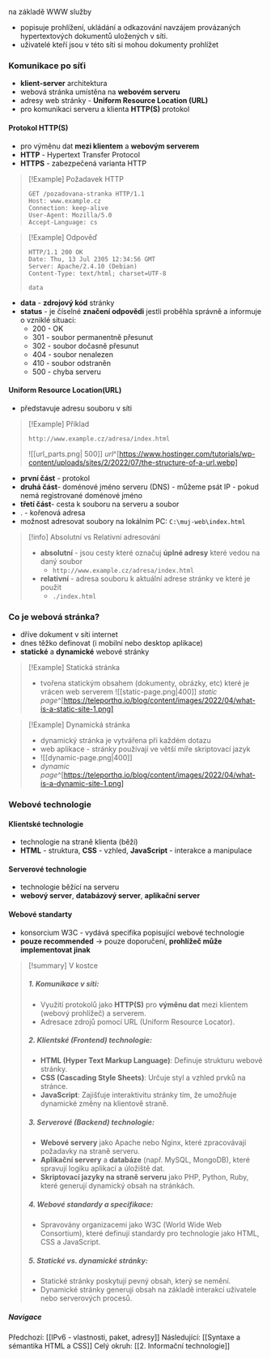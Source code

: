 na základě WWW služby
- popisuje prohlížení, ukládání a odkazování navzájem provázaných hypertextových dokumentů uložených v síti.
- uživatelé kteří jsou v této síti si mohou dokumenty prohlížet
### Komunikace po síťi
- **klient-server** architektura
- webová stránka umístěna na **webovém serveru**
- adresy web stránky - **Uniform Resource Location (URL)**
- pro komunikaci serveru a klienta **HTTP(S)** protokol
#### Protokol HTTP(S)
- pro výměnu dat **mezi klientem** a **webovým serverem**
- **HTTP** - Hypertext Transfer Protocol
- **HTTPS** - zabezpečená varianta HTTP

>[!Example] Požadavek HTTP
>```HTTP
>GET /pozadovana-stranka HTTP/1.1
>Host: www.example.cz
>Connection: keep-alive
>User-Agent: Mozilla/5.0
>Accept-Language: cs
>```

>[!Example] Odpověď
>```HTTP
>HTTP/1.1 200 OK
>Date: Thu, 13 Jul 2305 12:34:56 GMT
>Server: Apache/2.4.10 (Debian)
>Content-Type: text/html; charset=UTF-8
>
>data
>```

- **data** - **zdrojový kód** stránky
- **status** - je číselné **značení odpovědi** jestli proběhla správně a informuje o vzniklé situaci:
	- $200$ - OK
	- $301$ - soubor permanentně přesunut
	- $302$ - soubor dočasně přesunut
	- $404$ - soubor nenalezen
	- $410$ - soubor odstraněn
	- $500$ - chyba serveru
#### Uniform Resource Location(URL)
- představuje adresu souboru v síti
>[!Example] Příklad
>```HTTP
>http://www.example.cz/adresa/index.html
>```
>![[url_parts.png| 500]]
>*url*^[https://www.hostinger.com/tutorials/wp-content/uploads/sites/2/2022/07/the-structure-of-a-url.webp]

- **první část** - protokol
- **druhá část**- doménové jméno serveru (DNS) - můžeme psát IP - pokud nemá registrované doménové jméno
- **třetí část**- cesta k souboru na serveru a soubor
- . - kořenová adresa
- možnost adresovat soubory na lokálním PC: `C:\muj-web\index.html`

>[!info] Absolutní vs Relativní adresování
>- **absolutní** - jsou cesty které označuj **úplné adresy** které vedou na daný soubor
> 	- `http://www.example.cz/adresa/index.html`
> - **relativní** - adresa souboru k aktuální adrese stránky ve které je použit
> 	- `./index.html`

### Co je webová stránka?
- dříve dokument v síti internet
- dnes těžko definovat (i mobilní nebo desktop aplikace)
- **statické** a **dynamické** webové stránky

>[!Example] Statická stránka
>- tvořena statickým obsahem (dokumenty, obrázky, etc) které je vrácen web serverem
>![[static-page.png|400]]
>*static page*^[https://teleporthq.io/blog/content/images/2022/04/what-is-a-static-site-1.png]

>[!Example] Dynamická stránka
>- dynamický stránka je vytvářena při každém dotazu
>- web aplikace - stránky používají ve větší míře skriptovací jazyk
>- ![[dynamic-page.png|400]]
>- *dynamic page*^[https://teleporthq.io/blog/content/images/2022/04/what-is-a-dynamic-site-1.png]

### Webové technologie
#### Klientské technologie
- technologie na straně klienta (běží)
- **HTML** - struktura, **CSS** - vzhled, **JavaScript** - interakce a manipulace
#### Serverové technologie
- technologie běžící na serveru
- **webový server**, **databázový server**, **aplikační server**
#### Webové standarty
- konsorcium W3C  - vydává specifika popisující webové technologie
- **pouze recommended** -> pouze doporučení, **prohlížeč může implementovat jinak**


>[!summary] V kostce
> ##### 1. Komunikace v síti:
> - Využití protokolů jako **HTTP(S)** pro **výměnu dat** mezi klientem (webový prohlížeč) a serverem.
> - Adresace zdrojů pomocí URL (Uniform Resource Locator).
> ##### 2. Klientské (Frontend) technologie:
> - **HTML (Hyper Text Markup Language)**: Definuje strukturu webové stránky.
> - **CSS (Cascading Style Sheets)**: Určuje styl a vzhled prvků na stránce.
> - **JavaScript**: Zajišťuje interaktivitu stránky tím, že umožňuje dynamické změny na klientově straně.
> ##### 3. Serverové (Backend) technologie:
> - **Webové servery** jako Apache nebo Nginx, které zpracovávají požadavky na straně serveru.
> - **Aplikační servery** a **databáze** (např. MySQL, MongoDB), které spravují logiku aplikací a úložiště dat.
> - **Skriptovací jazyky na straně serveru** jako PHP, Python, Ruby, které generují dynamický obsah na stránkách.
> ##### 4. Webové standardy a specifikace:
> - Spravovány organizacemi jako W3C (World Wide Web Consortium), které definují standardy pro technologie jako HTML, CSS a JavaScript.
> ##### 5. Statické vs. dynamické stránky:
> - Statické stránky poskytují pevný obsah, který se nemění.
> - Dynamické stránky generují obsah na základě interakcí uživatele nebo serverových procesů.


##### Navigace
Předchozí:  [[IPv6 - vlastnosti, paket, adresy]]
Následující: [[Syntaxe a sémantika HTML a CSS]]
Celý okruh: [[2. Informační technologie]]